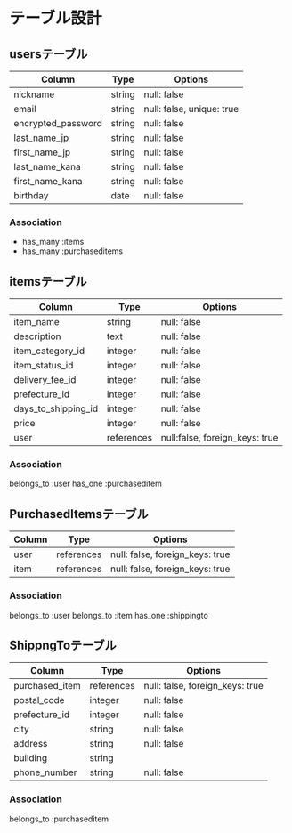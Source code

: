 # テーブル設計
## usersテーブル
| Column             | Type    | Options                   |
| ------------------ | ------- | ------------------------- |
| nickname           | string  | null: false               |
| email              | string  | null: false, unique: true |
| encrypted_password | string  | null: false               |
| last_name_jp       | string  | null: false               |
| first_name_jp      | string  | null: false               |
| last_name_kana     | string  | null: false               |
| first_name_kana    | string  | null: false               |
| birthday           | date    | null: false               |

### Association
- has_many :items
- has_many :purchaseditems

## itemsテーブル
| Column              | Type       | Options                        |
| ------------------- | ---------- | ------------------------------ |
| item_name           | string     | null: false                    |
| description         | text       | null: false                    |
| item_category_id    | integer    | null: false                    |
| item_status_id      | integer    | null: false                    |
| delivery_fee_id     | integer    | null: false                    |
| prefecture_id       | integer    | null: false                    |
| days_to_shipping_id | integer    | null: false                    |
| price               | integer    | null: false                    |
| user                | references | null:false, foreign_keys: true |

### Association
belongs_to :user
has_one :purchaseditem

## PurchasedItemsテーブル
| Column      | Type       | Options                         |
| ----------- | ---------- | ------------------------------- |
| user        | references | null: false, foreign_keys: true |
| item        | references | null: false, foreign_keys: true |

### Association
belongs_to :user
belongs_to :item
has_one :shippingto

## ShippngToテーブル
| Column         | Type       | Options                         |
| -------------- | ---------- | ------------------------------- |
| purchased_item | references | null: false, foreign_keys: true |
| postal_code    | integer    | null: false                     |
| prefecture_id  | integer    | null: false                     |
| city           | string     | null: false                     |
| address        | string     | null: false                     |
| building       | string     |                                 |
| phone_number   | string     | null: false                     |

### Association
belongs_to :purchaseditem